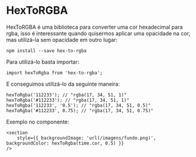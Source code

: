 # HexToRGBA

HexToRGBA é uma biblioteca para converter uma cor hexadecimal para rgba, isso é interessante quando quisermos aplicar uma opacidade na cor, mas utilizá-la sem opacidade em outro lugar:

    npm install --save hex-to-rgba

Para utilizá-lo basta importar:

    import hexToRgba from 'hex-to-rgba';

E conseguimos utilizá-lo da seguinte maneira:

    hexToRgba('112233'); // "rgba(17, 34, 51, 1)"
    hexToRgba('#112233'); // "rgba(17, 34, 51, 1)"
    hexToRgba('112233', '0.5'); // "rgba(17, 34, 51, 0.5)"
    hexToRgba('#112233', 0.75); // "rgba(17, 34, 51, 0.75)"

Exemplo no componente:

    <section
        style={{ backgroundImage: 'url(/imagens/fundo.png)', backgroundColor: hexToRgba(time.cor, 0.5) }}
    />
